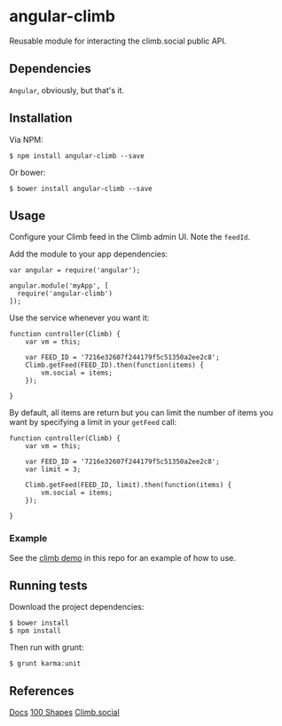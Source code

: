 # angular-climb

Reusable module for interacting the climb.social public API.

## Dependencies

`Angular`, obviously, but that's it.

## Installation

Via NPM:

    $ npm install angular-climb --save

Or bower:

    $ bower install angular-climb --save

## Usage

Configure your Climb feed in the Climb admin UI. Note the `feedId`.

Add the module to your app dependencies:

    var angular = require('angular');
    
    angular.module('myApp', [
      require('angular-climb')
    ]);
    
Use the service whenever you want it:

    function controller(Climb) {
        var vm = this;
        
        var FEED_ID = '7216e32607f244179f5c51350a2ee2c8';
        Climb.getFeed(FEED_ID).then(function(items) {
            vm.social = items;
        });
        
    }
    
By default, all items are return but you can limit the number of items you want by specifying a limit in your `getFeed` call:

    function controller(Climb) {
        var vm = this;
        
        var FEED_ID = '7216e32607f244179f5c51350a2ee2c8';
        var limit = 3;
        
        Climb.getFeed(FEED_ID, limit).then(function(items) {
            vm.social = items;
        });
        
    }


### Example

See the [climb demo](example/index.html) in this repo for an example of how to use.
    

## Running tests

Download the project dependencies:

    $ bower install
    $ npm install
   
Then run with grunt:

    $ grunt karma:unit

## References

[Docs](http://docs.climb.social/)
[100 Shapes](http://www.100shapes.com/)
[Climb.social](http://www.climb.social/)